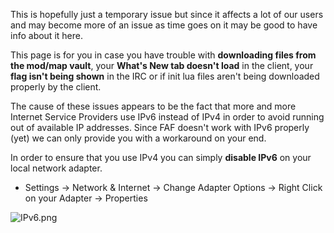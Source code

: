 This is hopefully just a temporary issue but since it affects a lot of
our users and may become more of an issue as time goes on it may be good
to have info about it here.

This page is for you in case you have trouble with **downloading files
from the mod/map vault**, your **What's New tab doesn't load** in the
client, your **flag isn't being shown** in the IRC or if init lua files
aren't being downloaded properly by the client.

The cause of these issues appears to be the fact that more and more
Internet Service Providers use IPv6 instead of IPv4 in order to avoid
running out of available IP addresses. Since FAF doesn't work with IPv6
properly (yet) we can only provide you with a workaround on your end.

In order to ensure that you use IPv4 you can simply **disable IPv6** on
your local network adapter.

-   Settings -> Network & Internet -> Change Adapter Options -> Right
    Click on your Adapter -> Properties

![](IPv6.png "IPv6.png")
